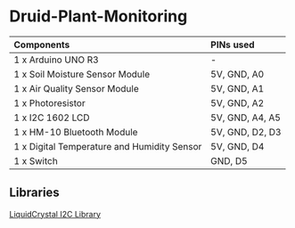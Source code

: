 # Druid-Plant-Monitoring

Components | PINs used 
:------------ | :------------- 
1 x Arduino UNO R3 | -
1 x Soil Moisture Sensor Module | 5V, GND, A0
1 x Air Quality Sensor Module | 5V, GND, A1 
1 x Photoresistor | 5V, GND, A2 
1 x I2C 1602 LCD | 5V, GND, A4, A5
1 x HM-10 Bluetooth Module | 5V, GND, D2, D3
1 x Digital Temperature and Humidity Sensor | 5V, GND, D4
1 x Switch | GND, D5



## Libraries

[LiquidCrystal I2C Library](https://github.com/fdebrabander/Arduino-LiquidCrystal-I2C-library)
